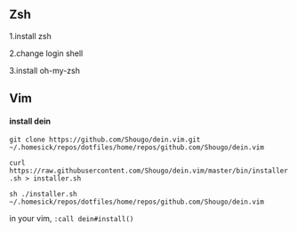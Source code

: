 ## Zsh

1.install zsh

2.change login shell

3.install oh-my-zsh

## Vim

#### install dein

`git clone https://github.com/Shougo/dein.vim.git
 ~/.homesick/repos/dotfiles/home/repos/github.com/Shougo/dein.vim`

`curl https://raw.githubusercontent.com/Shougo/dein.vim/master/bin/installer.sh > installer.sh`

`sh ./installer.sh ~/.homesick/repos/dotfiles/home/repos/github.com/Shougo/dein.vim`

in your vim,
`:call dein#install()`

